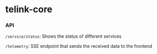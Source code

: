 # telink-core

### API
`/service/status`: Shows the status of different services

`/telemetry`: SSE endpoint that sends the received data to the frontend
